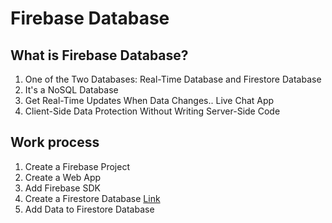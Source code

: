 # Firebase Database

## What is Firebase Database?

1. One of the Two Databases: Real-Time Database and Firestore Database
2. It's a NoSQL Database
3. Get Real-Time Updates When Data Changes.. Live Chat App
4. Client-Side Data Protection Without Writing Server-Side Code

## Work process

1. Create a Firebase Project
2. Create a Web App
3. Add Firebase SDK
4. Create a Firestore Database [Link](https://console.firebase.google.com/project/learnfirebase-cfdf8/firestore)
5. Add Data to Firestore Database
